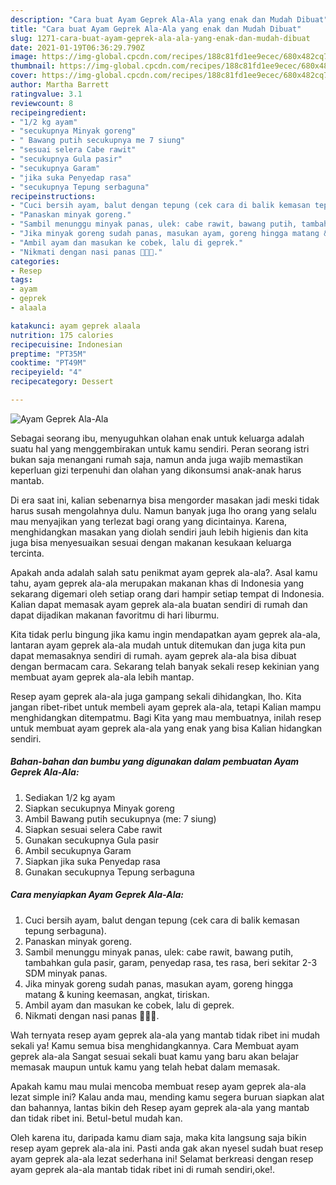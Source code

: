 ```yaml
---
description: "Cara buat Ayam Geprek Ala-Ala yang enak dan Mudah Dibuat"
title: "Cara buat Ayam Geprek Ala-Ala yang enak dan Mudah Dibuat"
slug: 1271-cara-buat-ayam-geprek-ala-ala-yang-enak-dan-mudah-dibuat
date: 2021-01-19T06:36:29.790Z
image: https://img-global.cpcdn.com/recipes/188c81fd1ee9ecec/680x482cq70/ayam-geprek-ala-ala-foto-resep-utama.jpg
thumbnail: https://img-global.cpcdn.com/recipes/188c81fd1ee9ecec/680x482cq70/ayam-geprek-ala-ala-foto-resep-utama.jpg
cover: https://img-global.cpcdn.com/recipes/188c81fd1ee9ecec/680x482cq70/ayam-geprek-ala-ala-foto-resep-utama.jpg
author: Martha Barrett
ratingvalue: 3.1
reviewcount: 8
recipeingredient:
- "1/2 kg ayam"
- "secukupnya Minyak goreng"
- " Bawang putih secukupnya me 7 siung"
- "sesuai selera Cabe rawit"
- "secukupnya Gula pasir"
- "secukupnya Garam"
- "jika suka Penyedap rasa"
- "secukupnya Tepung serbaguna"
recipeinstructions:
- "Cuci bersih ayam, balut dengan tepung (cek cara di balik kemasan tepung serbaguna)."
- "Panaskan minyak goreng."
- "Sambil menunggu minyak panas, ulek: cabe rawit, bawang putih, tambahkan gula pasir, garam, penyedap rasa, tes rasa, beri sekitar 2-3 SDM minyak panas."
- "Jika minyak goreng sudah panas, masukan ayam, goreng hingga matang &amp; kuning keemasan, angkat, tiriskan."
- "Ambil ayam dan masukan ke cobek, lalu di geprek."
- "Nikmati dengan nasi panas 🥰🥰🥰."
categories:
- Resep
tags:
- ayam
- geprek
- alaala

katakunci: ayam geprek alaala 
nutrition: 175 calories
recipecuisine: Indonesian
preptime: "PT35M"
cooktime: "PT49M"
recipeyield: "4"
recipecategory: Dessert

---
```



![Ayam Geprek Ala-Ala](https://img-global.cpcdn.com/recipes/188c81fd1ee9ecec/680x482cq70/ayam-geprek-ala-ala-foto-resep-utama.jpg)

Sebagai seorang ibu, menyuguhkan olahan enak untuk keluarga adalah suatu hal yang menggembirakan untuk kamu sendiri. Peran seorang istri bukan saja menangani rumah saja, namun anda juga wajib memastikan keperluan gizi terpenuhi dan olahan yang dikonsumsi anak-anak harus mantab.

Di era  saat ini, kalian sebenarnya bisa mengorder masakan jadi meski tidak harus susah mengolahnya dulu. Namun banyak juga lho orang yang selalu mau menyajikan yang terlezat bagi orang yang dicintainya. Karena, menghidangkan masakan yang diolah sendiri jauh lebih higienis dan kita juga bisa menyesuaikan sesuai dengan makanan kesukaan keluarga tercinta. 



Apakah anda adalah salah satu penikmat ayam geprek ala-ala?. Asal kamu tahu, ayam geprek ala-ala merupakan makanan khas di Indonesia yang sekarang digemari oleh setiap orang dari hampir setiap tempat di Indonesia. Kalian dapat memasak ayam geprek ala-ala buatan sendiri di rumah dan dapat dijadikan makanan favoritmu di hari liburmu.

Kita tidak perlu bingung jika kamu ingin mendapatkan ayam geprek ala-ala, lantaran ayam geprek ala-ala mudah untuk ditemukan dan juga kita pun dapat memasaknya sendiri di rumah. ayam geprek ala-ala bisa dibuat dengan bermacam cara. Sekarang telah banyak sekali resep kekinian yang membuat ayam geprek ala-ala lebih mantap.

Resep ayam geprek ala-ala juga gampang sekali dihidangkan, lho. Kita jangan ribet-ribet untuk membeli ayam geprek ala-ala, tetapi Kalian mampu menghidangkan ditempatmu. Bagi Kita yang mau membuatnya, inilah resep untuk membuat ayam geprek ala-ala yang enak yang bisa Kalian hidangkan sendiri.

<!--inarticleads1-->

##### Bahan-bahan dan bumbu yang digunakan dalam pembuatan Ayam Geprek Ala-Ala:

1. Sediakan 1/2 kg ayam
1. Siapkan secukupnya Minyak goreng
1. Ambil  Bawang putih secukupnya (me: 7 siung)
1. Siapkan sesuai selera Cabe rawit
1. Gunakan secukupnya Gula pasir
1. Ambil secukupnya Garam
1. Siapkan jika suka Penyedap rasa
1. Gunakan secukupnya Tepung serbaguna




<!--inarticleads2-->

##### Cara menyiapkan Ayam Geprek Ala-Ala:

1. Cuci bersih ayam, balut dengan tepung (cek cara di balik kemasan tepung serbaguna).
1. Panaskan minyak goreng.
1. Sambil menunggu minyak panas, ulek: cabe rawit, bawang putih, tambahkan gula pasir, garam, penyedap rasa, tes rasa, beri sekitar 2-3 SDM minyak panas.
1. Jika minyak goreng sudah panas, masukan ayam, goreng hingga matang &amp; kuning keemasan, angkat, tiriskan.
1. Ambil ayam dan masukan ke cobek, lalu di geprek.
1. Nikmati dengan nasi panas 🥰🥰🥰.




Wah ternyata resep ayam geprek ala-ala yang mantab tidak ribet ini mudah sekali ya! Kamu semua bisa menghidangkannya. Cara Membuat ayam geprek ala-ala Sangat sesuai sekali buat kamu yang baru akan belajar memasak maupun untuk kamu yang telah hebat dalam memasak.

Apakah kamu mau mulai mencoba membuat resep ayam geprek ala-ala lezat simple ini? Kalau anda mau, mending kamu segera buruan siapkan alat dan bahannya, lantas bikin deh Resep ayam geprek ala-ala yang mantab dan tidak ribet ini. Betul-betul mudah kan. 

Oleh karena itu, daripada kamu diam saja, maka kita langsung saja bikin resep ayam geprek ala-ala ini. Pasti anda gak akan nyesel sudah buat resep ayam geprek ala-ala lezat sederhana ini! Selamat berkreasi dengan resep ayam geprek ala-ala mantab tidak ribet ini di rumah sendiri,oke!.

